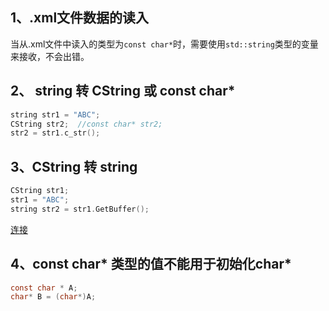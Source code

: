 ## 1、.xml文件数据的读入
当从.xml文件中读入的类型为`const char*`时，需要使用`std::string`类型的变量来接收，不会出错。
## 2、 string 转 CString 或 const char*
```c
string str1 = "ABC";
CString str2;  //const char* str2;
str2 = str1.c_str();
```
## 3、CString 转 string
```c
CString str1;
str1 = "ABC";
string str2 = str1.GetBuffer();
```
[连接](https://www.cnblogs.com/HappyEDay/p/7016162.html)

## 4、const char* 类型的值不能用于初始化char*
```c
const char * A;
char* B = (char*)A;
```
